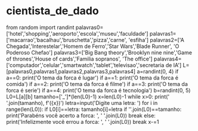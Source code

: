# cientista_de_dado
from random import randint
palavras0=['hotel','shopping','aeroporto','escola','museu','faculdade']
palavras1=['macarrao','bacalhau','bruschetta','pizza','carne', 'esfiha']
palavras2=['A Chegada','Interestelar','Homem de Ferro','Star Wars','Blade Runner', 'O Poderoso Chefao']
palavras3=['Big Bang theory','Brooklyn nine nine','Game of thrones','House of cards','Familia sopranos', 'The office']
palavras4=['computador','celular','smartwatch','tablet','televisao','secretaria de IA']
L=[palavras0,palavras1,palavras2,palavras3,palavras4]
a=randint(0, 4)
if a==0:
    print('O tema da forca é lugar')
if a==1:
    print('O tema da forca é comida')
if a==2:
    print('O tema da forca é filme')
if a==3:
    print('O tema da forca é serie')
if a==4:
    print('O tema da forca é tecnologia')
b=randint(0, 5)
L0=L[a][b]
tamanho=['_']*(len(L0)-1)
x=len(L0)-1
while x>0:
  print(' '.join(tamanho), f'({x})')
  letra=input('Digite uma letra: ')
  for i in range(len(L0)):
    if L0[i]==letra:
      tamanho[i]=letra
  if ''.join(L0)==tamanho:
    print('Parabéns você acerto a forca: ', ' '.join(L0))
    break
  else:
    print('Infelizmente você errou a forca: ', ' '.join(L0))
    break
  x-=1
